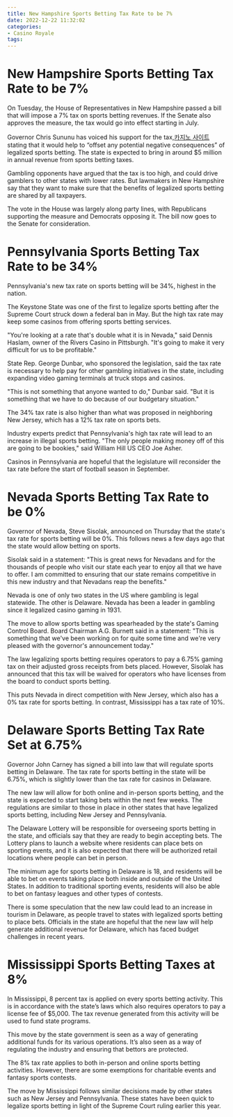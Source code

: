 ```yaml
---
title: New Hampshire Sports Betting Tax Rate to be 7%
date: 2022-12-22 11:32:02
categories:
- Casino Royale
tags:
---
```



#  New Hampshire Sports Betting Tax Rate to be 7%

On Tuesday, the House of Representatives in New Hampshire passed a bill that will impose a 7% tax on sports betting revenues. If the Senate also approves the measure, the tax would go into effect starting in July.

Governor Chris Sununu has voiced his support for the tax,[카지노 사이트](https://choegocasino.com/) stating that it would help to “offset any potential negative consequences” of legalized sports betting. The state is expected to bring in around $5 million in annual revenue from sports betting taxes.

 Gambling opponents have argued that the tax is too high, and could drive gamblers to other states with lower rates. But lawmakers in New Hampshire say that they want to make sure that the benefits of legalized sports betting are shared by all taxpayers.

The vote in the House was largely along party lines, with Republicans supporting the measure and Democrats opposing it. The bill now goes to the Senate for consideration.

#  Pennsylvania Sports Betting Tax Rate to be 34%

Pennsylvania's new tax rate on sports betting will be 34%, highest in the nation. 

The Keystone State was one of the first to legalize sports betting after the Supreme Court struck down a federal ban in May. But the high tax rate may keep some casinos from offering sports betting services.

"You're looking at a rate that's double what it is in Nevada," said Dennis Haslam, owner of the Rivers Casino in Pittsburgh. "It's going to make it very difficult for us to be profitable." 

State Rep. George Dunbar, who sponsored the legislation, said the tax rate is necessary to help pay for other gambling initiatives in the state, including expanding video gaming terminals at truck stops and casinos. 

"This is not something that anyone wanted to do," Dunbar said. "But it is something that we have to do because of our budgetary situation." 

The 34% tax rate is also higher than what was proposed in neighboring New Jersey, which has a 12% tax rate on sports bets. 

Industry experts predict that Pennsylvania's high tax rate will lead to an increase in illegal sports betting. "The only people making money off of this are going to be bookies," said William Hill US CEO Joe Asher. 

Casinos in Pennsylvania are hopeful that the legislature will reconsider the tax rate before the start of football season in September.

#  Nevada Sports Betting Tax Rate to be 0%

Governor of Nevada, Steve Sisolak, announced on Thursday that the state's tax rate for sports betting will be 0%. This follows news a few days ago that the state would allow betting on sports.

Sisolak said in a statement: "This is great news for Nevadans and for the thousands of people who visit our state each year to enjoy all that we have to offer. I am committed to ensuring that our state remains competitive in this new industry and that Nevadans reap the benefits."

Nevada is one of only two states in the US where gambling is legal statewide. The other is Delaware. Nevada has been a leader in gambling since it legalized casino gaming in 1931.

The move to allow sports betting was spearheaded by the state's Gaming Control Board. Board Chairman A.G. Burnett said in a statement: "This is something that we've been working on for quite some time and we're very pleased with the governor's announcement today."

The law legalizing sports betting requires operators to pay a 6.75% gaming tax on their adjusted gross receipts from bets placed. However, Sisolak has announced that this tax will be waived for operators who have licenses from the board to conduct sports betting.

This puts Nevada in direct competition with New Jersey, which also has a 0% tax rate for sports betting. In contrast, Mississippi has a tax rate of 10%.

#  Delaware Sports Betting Tax Rate Set at 6.75%

Governor John Carney has signed a bill into law that will regulate sports betting in Delaware. The tax rate for sports betting in the state will be 6.75%, which is slightly lower than the tax rate for casinos in Delaware.

The new law will allow for both online and in-person sports betting, and the state is expected to start taking bets within the next few weeks. The regulations are similar to those in place in other states that have legalized sports betting, including New Jersey and Pennsylvania.

The Delaware Lottery will be responsible for overseeing sports betting in the state, and officials say that they are ready to begin accepting bets. The Lottery plans to launch a website where residents can place bets on sporting events, and it is also expected that there will be authorized retail locations where people can bet in person.

The minimum age for sports betting in Delaware is 18, and residents will be able to bet on events taking place both inside and outside of the United States. In addition to traditional sporting events, residents will also be able to bet on fantasy leagues and other types of contests.

There is some speculation that the new law could lead to an increase in tourism in Delaware, as people travel to states with legalized sports betting to place bets. Officials in the state are hopeful that the new law will help generate additional revenue for Delaware, which has faced budget challenges in recent years.

#  Mississippi Sports Betting Taxes at 8%

In Mississippi, 8 percent tax is applied on every sports betting activity. This is in accordance with the state’s laws which also requires operators to pay a license fee of $5,000. The tax revenue generated from this activity will be used to fund state programs.

This move by the state government is seen as a way of generating additional funds for its various operations. It’s also seen as a way of regulating the industry and ensuring that bettors are protected.

The 8% tax rate applies to both in-person and online sports betting activities. However, there are some exemptions for charitable events and fantasy sports contests.

The move by Mississippi follows similar decisions made by other states such as New Jersey and Pennsylvania. These states have been quick to legalize sports betting in light of the Supreme Court ruling earlier this year.